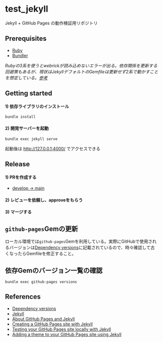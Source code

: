 test_jekyll
===

Jekyll + GitHub Pages の動作検証用リポジトリ

## Prerequisites

- [Ruby](https://www.ruby-lang.org/en/)
- [Bundler](https://bundler.io/)

*Rubyの3系を使うとwebrickが読み込めないエラーが出る。依存関係を更新する回避策もあるが、現状はJekyllデフォルトのGemfileは更新せず2系で動かすことを想定している。[参考](https://github.com/jekyll/jekyll/issues/8523)*

## Getting started

#### 1) 依存ライブラリのインストール

```
bundle install
```

#### 2) 開発サーバーを起動

```
bundle exec jekyll serve
```

起動後は http://127.0.0.1:4000/ でアクセスできる


## Release

#### 1) PRを作成する 

- [develop -> main](https://github.com/is2ei/test_jekyll/compare/main...develop)

#### 2) レビューを依頼し、approveをもらう

#### 3) マージする


## `github-pages`Gemの更新

ローカル環境では`github-pages`Gemを利用している。実際にGitHubで使用されるバージョンは[Dependency versions](https://pages.github.com/versions/)に記載されているので、時々確認して古くなったらGemfileを修正すること。


## 依存Gemのバージョン一覧の確認

```
bundle exec github-pages versions
```

## References

- [Dependency versions](https://pages.github.com/versions/)
- [Jekyll](https://jekyllrb.com/)
- [About GitHub Pages and Jekyll](https://docs.github.com/en/pages/setting-up-a-github-pages-site-with-jekyll/about-github-pages-and-jekyll)
- [Creating a GitHub Pages site with Jekyll](https://docs.github.com/en/pages/setting-up-a-github-pages-site-with-jekyll/creating-a-github-pages-site-with-jekyll)
- [Testing your GitHub Pages site locally with Jekyll](https://docs.github.com/en/pages/setting-up-a-github-pages-site-with-jekyll/testing-your-github-pages-site-locally-with-jekyll)
- [Adding a theme to your GitHub Pages site using Jekyll](https://docs.github.com/en/pages/setting-up-a-github-pages-site-with-jekyll/adding-a-theme-to-your-github-pages-site-using-jekyll)
